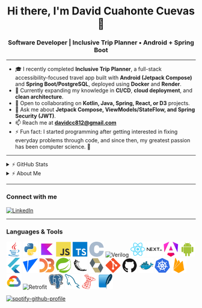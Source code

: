 <h1 align="center">Hi there, I'm David Cuahonte Cuevas 👋</h1>
<h3 align="center">Software Developer | Inclusive Trip Planner • Android + Spring Boot</h3>

---

- 🎓 I recently completed **Inclusive Trip Planner**, a full-stack accessibility-focused travel app built with **Android (Jetpack Compose)** and **Spring Boot/PostgreSQL**, deployed using **Docker** and **Render**.
- 🌱 Currently expanding my knowledge in **CI/CD**, **cloud deployment**, and **clean architecture**.
- 👯 Open to collaborating on **Kotlin, Java, Spring, React, or D3** projects.
- 💬 Ask me about **Jetpack Compose, ViewModels/StateFlow, and Spring Security (JWT)**.
- 📫 Reach me at **davidcc812@gmail.com**
- ⚡ Fun fact: I started programming after getting interested in fixing everyday problems through code, and since then, my greatest passion has been computer science. 🧱
---

<details>
  <summary>⚡ GitHub Stats</summary>
  <p>
    <img
      align="left"
      src="https://github-readme-stats.vercel.app/api/top-langs?username=DavidCC812&show_icons=true&layout=compact&hide=css,html&langs_count=8&theme=radical"
      alt="Top languages for DavidCC812"
    />
  </p>
  <p>
    &nbsp;<img
      align="center"
      src="https://github-readme-stats.vercel.app/api?username=DavidCC812&show_icons=true&include_all_commits=true&count_private=true&theme=radical"
      alt="GitHub stats for DavidCC812"
    />
  </p>
</details>

<details>
  <summary>⚡ About Me</summary>

Hello! I’m **David Alejandro Cuahonte Cuevas**, a young Full Stack Developer with a background in cross-platform application development and early professional experience in Agile environments.

I recently graduated and am currently pursuing a **Master’s in Advanced Software Engineering** to further strengthen my expertise in front-end, back-end, and cloud technologies.

During my last position, I collaborated within a multidisciplinary team on an **Angular web application**, contributing to feature development, unit testing, and version control improvements using Git and GitHub. This experience helped me grow technically while adapting rapidly to a professional workflow.

My journey has led me to work with various **languages** (Java, Python, TypeScript), **frameworks** (Angular, Flutter, Spring), and **tools** (GitHub Actions, Docker, Google Cloud, PostgreSQL).

I’m fluent in **Spanish (native)**, **French**, **English**, and **Italian**, with basic knowledge of **German**.

I’m seeking new opportunities to contribute to meaningful projects and continue evolving in technically challenging environments.
</details>

---

<h3 align="left">Connect with me</h3>
<p align="left">
  <a href="https://www.linkedin.com/in/david-alejandro-cuahonte-cuevas-527781221/" target="_blank">
    <img align="center" alt="LinkedIn" height="30" width="40"
      src="https://raw.githubusercontent.com/rahuldkjain/github-profile-readme-generator/master/src/images/icons/Social/linked-in-alt.svg" />
  </a>
</p>


---

<h3 align="left">Languages & Tools</h3>
<p align="left">
  <img src="https://raw.githubusercontent.com/devicons/devicon/master/icons/java/java-original.svg" width="40" height="40" alt="Java"/>
  <img src="https://raw.githubusercontent.com/devicons/devicon/master/icons/python/python-original.svg" width="40" height="40" alt="Python"/>
  <img src="https://raw.githubusercontent.com/devicons/devicon/master/icons/kotlin/kotlin-original.svg" width="40" height="40" alt="Kotlin"/>
  <img src="https://raw.githubusercontent.com/devicons/devicon/master/icons/javascript/javascript-original.svg" width="40" height="40" alt="JavaScript"/>
  <img src="https://raw.githubusercontent.com/devicons/devicon/master/icons/typescript/typescript-original.svg" width="40" height="40" alt="TypeScript"/>
  <img src="https://raw.githubusercontent.com/devicons/devicon/master/icons/c/c-original.svg" width="40" height="40" alt="C"/>
  <img src="https://img.shields.io/badge/Verilog-%23E34F26.svg?style=for-the-badge&logoColor=white" height="28" alt="Verilog"/>
  <img src="https://raw.githubusercontent.com/devicons/devicon/master/icons/react/react-original.svg" width="40" height="40" alt="React"/>
  <img src="https://raw.githubusercontent.com/devicons/devicon/master/icons/nextjs/nextjs-original-wordmark.svg" width="40" height="40" alt="Next.js"/>
  <img src="https://raw.githubusercontent.com/devicons/devicon/master/icons/angular/angular-original.svg" width="40" height="40" alt="Angular"/>
  <img src="https://raw.githubusercontent.com/devicons/devicon/master/icons/android/android-original.svg" width="40" height="40" alt="Android"/>
  <img src="https://raw.githubusercontent.com/devicons/devicon/master/icons/flutter/flutter-original.svg" width="40" height="40" alt="Flutter"/>
  <img src="https://raw.githubusercontent.com/devicons/devicon/master/icons/vite/vite-original.svg" width="40" height="40" alt="Vite"/>
  <img src="https://raw.githubusercontent.com/devicons/devicon/master/icons/d3js/d3js-original.svg" width="40" height="40" alt="D3.js"/>
  <img src="https://raw.githubusercontent.com/devicons/devicon/master/icons/spring/spring-original.svg" width="40" height="40" alt="Spring Boot"/>
  <img src="https://raw.githubusercontent.com/devicons/devicon/master/icons/flask/flask-original.svg" width="40" height="40" alt="Flask"/>
  <img src="https://raw.githubusercontent.com/devicons/devicon/master/icons/hibernate/hibernate-original.svg" width="40" height="40" alt="Hibernate"/>
  <img src="https://raw.githubusercontent.com/devicons/devicon/master/icons/git/git-original.svg" width="40" height="40" alt="Git"/>
  <img src="https://raw.githubusercontent.com/devicons/devicon/master/icons/github/github-original.svg" width="40" height="40" alt="GitHub"/>
  <img src="https://raw.githubusercontent.com/devicons/devicon/master/icons/docker/docker-original.svg" width="40" height="40" alt="Docker"/>
  <img src="https://raw.githubusercontent.com/devicons/devicon/master/icons/kubernetes/kubernetes-plain.svg" width="40" height="40" alt="Kubernetes"/>
  <img src="https://raw.githubusercontent.com/devicons/devicon/master/icons/firebase/firebase-plain.svg" width="40" height="40" alt="Firebase"/>
  <img src="https://raw.githubusercontent.com/devicons/devicon/master/icons/googlecloud/googlecloud-original.svg" width="40" height="40" alt="Google Cloud Platform"/>
  <img src="https://img.shields.io/badge/Retrofit-009688.svg?style=for-the-badge&logo=android&logoColor=white" height="28" alt="Retrofit"/>
  <img src="https://raw.githubusercontent.com/devicons/devicon/master/icons/postgresql/postgresql-original.svg" width="40" height="40" alt="PostgreSQL"/>
  <img src="https://raw.githubusercontent.com/devicons/devicon/master/icons/mysql/mysql-original.svg" width="40" height="40" alt="MySQL"/>
  <img src="https://raw.githubusercontent.com/devicons/devicon/master/icons/microsoftsqlserver/microsoftsqlserver-plain.svg" width="40" height="40" alt="SQL Server"/>
  <img src="https://raw.githubusercontent.com/devicons/devicon/master/icons/sqlite/sqlite-original.svg" width="40" height="40" alt="SQLite"/>
</p>

[![spotify-github-profile](https://spotify-github-profile.kittinanx.com/api/view?uid=o66icv9rzsvjo50locqc6zw1c&cover_image=true&theme=natemoo-re&show_offline=true&background_color=121212&interchange=false&profanity=false&bar_color=53b14f&bar_color_cover=false)](https://spotify-github-profile.kittinanx.com/api/view?uid=o66icv9rzsvjo50locqc6zw1c&redirect=true)

